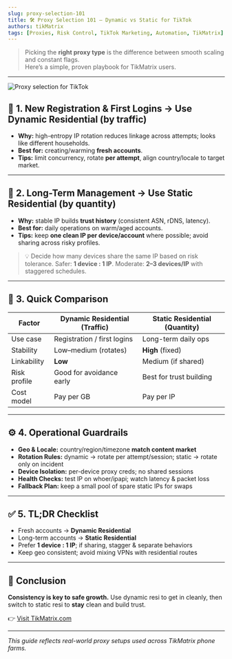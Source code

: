 ```yaml
---
slug: proxy-selection-101
title: 🛠 Proxy Selection 101 — Dynamic vs Static for TikTok
authors: tikMatrix
tags: [Proxies, Risk Control, TikTok Marketing, Automation, TikMatrix]
---
```


> Picking the **right proxy type** is the difference between smooth scaling and constant flags.  
> Here’s a simple, proven playbook for TikMatrix users.

<!-- truncate -->
---
![Proxy selection for TikTok](/img/blog/proxy-selection.webp)

## 🔹 1. New Registration & First Logins → Use **Dynamic Residential** (by traffic)

- **Why:** high-entropy IP rotation reduces linkage across attempts; looks like different households.  
- **Best for:** creating/warming **fresh accounts**.  
- **Tips:** limit concurrency, rotate **per attempt**, align country/locale to target market.

---

## 🔷 2. Long-Term Management → Use **Static Residential** (by quantity)

- **Why:** stable IP builds **trust history** (consistent ASN, rDNS, latency).  
- **Best for:** daily operations on warm/aged accounts.  
- **Tips:** keep **one clean IP per device/account** where possible; avoid sharing across risky profiles.

> 💡 Decide how many devices share the same IP based on risk tolerance. Safer: **1 device : 1 IP**. Moderate: **2–3 devices/IP** with staggered schedules.

---

## 🧩 3. Quick Comparison

| Factor | Dynamic Residential (Traffic) | Static Residential (Quantity) |
|---|---|---|
| Use case | Registration / first logins | Long-term daily ops |
| Stability | Low–medium (rotates) | **High** (fixed) |
| Linkability | **Low** | Medium (if shared) |
| Risk profile | Good for avoidance early | Best for trust building |
| Cost model | Pay per GB | Pay per IP |

---

## ⚙️ 4. Operational Guardrails

- **Geo & Locale:** country/region/timezone **match content market**  
- **Rotation Rules:** dynamic → rotate per attempt/session; static → rotate only on incident  
- **Device Isolation:** per-device proxy creds; no shared sessions  
- **Health Checks:** test IP on whoer/ipapi; watch latency & packet loss  
- **Fallback Plan:** keep a small pool of spare static IPs for swaps

---

## ✅ 5. TL;DR Checklist

- Fresh accounts → **Dynamic Residential**  
- Long-term accounts → **Static Residential**  
- Prefer **1 device : 1 IP**; if sharing, stagger & separate behaviors  
- Keep geo consistent; avoid mixing VPNs with residential routes

---

## 🏁 Conclusion

**Consistency is key to safe growth.** Use dynamic resi to get in cleanly, then switch to static resi to **stay** clean and build trust.

👉 [Visit TikMatrix.com](https://www.tikmatrix.com)

---

_This guide reflects real-world proxy setups used across TikMatrix phone farms._

